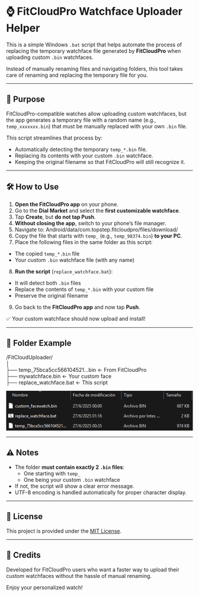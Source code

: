 # ⌚ FitCloudPro Watchface Uploader Helper

This is a simple Windows `.bat` script that helps automate the process of replacing the temporary watchface file generated by **FitCloudPro** when uploading custom `.bin` watchfaces.

Instead of manually renaming files and navigating folders, this tool takes care of renaming and replacing the temporary file for you.

---

## 🚀 Purpose

FitCloudPro-compatible watches allow uploading custom watchfaces, but the app generates a temporary file with a random name (e.g., `temp_xxxxxxx.bin`) that must be manually replaced with your own `.bin` file.

This script streamlines that process by:
- Automatically detecting the temporary `temp_*.bin` file.
- Replacing its contents with your custom `.bin` watchface.
- Keeping the original filename so that FitCloudPro will still recognize it.

---

## 🛠 How to Use

1. **Open the FitCloudPro app** on your phone.
2. Go to the **Dial Market** and select the **first customizable watchface**.
3. Tap **Create**, but **do not tap Push**.
4. **Without closing the app**, switch to your phone’s file manager.
5. Navigate to:
Android/data/com.topstep.fitcloudpro/files/download/
6. Copy the file that starts with `temp_` (e.g., `temp_98374.bin`) **to your PC**.
7. Place the following files in the same folder as this script:
- The copied `temp_*.bin` file
- Your custom `.bin` watchface file (with any name)

8. **Run the script** (`replace_watchface.bat`):
- It will detect both `.bin` files
- Replace the contents of `temp_*.bin` with your custom file
- Preserve the original filename

9. Go back to the **FitCloudPro app** and now tap **Push**.

✅ Your custom watchface should now upload and install!

---

## 📂 Folder Example

/FitCloudUploader/<br>
│<br>
├── temp_75bca5cc566104521...bin ← From FitCloudPro<br>
├── mywatchface.bin ← Your custom face<br>
├── replace_watchface.bat ← This script


![Example Screenshot](images/example-folder-structure.png)

---

## ⚠️ Notes

- The folder **must contain exactly 2 `.bin` files**:
  - One starting with `temp_`
  - One being your custom `.bin` watchface
- If not, the script will show a clear error message.
- UTF-8 encoding is handled automatically for proper character display.

---

## 📌 License

This project is provided under the [MIT License](LICENSE).

---

## 🙌 Credits

Developed for FitCloudPro users who want a faster way to upload their custom watchfaces without the hassle of manual renaming.

Enjoy your personalized watch!

